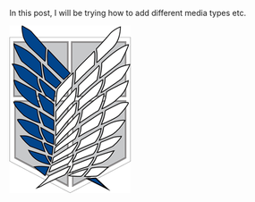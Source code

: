 In this post, I will be trying how to add different media types etc. 

![Wings of Freedom](./mediafiles/imagetest/wingsoffreedom.png)